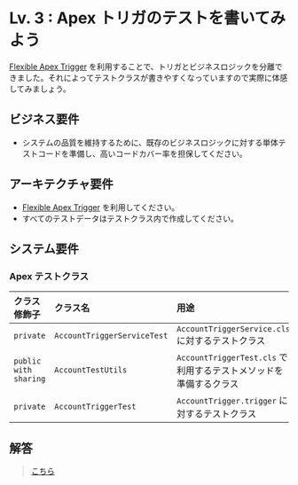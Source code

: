 # Lv. 3 : Apex トリガのテストを書いてみよう

[Flexible Apex Trigger](https://github.com/takahitomiyamoto/flexible-apex-trigger#flexible-apex-trigger) を利用することで、トリガとビジネスロジックを分離できました。それによってテストクラスが書きやすくなっていますので実際に体感してみましょう。

## ビジネス要件

- システムの品質を維持するために、既存のビジネスロジックに対する単体テストコードを準備し、高いコードカバー率を担保してください。

## アーキテクチャ要件

- [Flexible Apex Trigger](https://github.com/takahitomiyamoto/flexible-apex-trigger#flexible-apex-trigger) を利用してください。
- すべてのテストデータはテストクラス内で作成してください。

## システム要件

### Apex テストクラス

| クラス修飾子          | クラス名                    | 用途                                                              | 備考 |
| :-------------------- | :-------------------------- | :---------------------------------------------------------------- | :--- |
| `private`             | `AccountTriggerServiceTest` | `AccountTriggerService.cls` に対するテストクラス                  | -    |
| `public with sharing` | `AccountTestUtils`          | `AccountTriggerTest.cls` で利用するテストメソッドを準備するクラス | -    |
| `private`             | `AccountTriggerTest`        | `AccountTrigger.trigger` に対するテストクラス                     | -    |

## 解答

> [こちら](level-03-answer.md)
